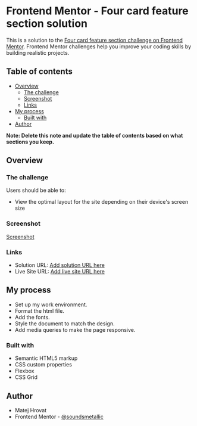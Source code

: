 # Frontend Mentor - Four card feature section solution

This is a solution to the [Four card feature section challenge on Frontend Mentor](https://www.frontendmentor.io/challenges/four-card-feature-section-weK1eFYK). Frontend Mentor challenges help you improve your coding skills by building realistic projects. 

## Table of contents

- [Overview](#overview)
  - [The challenge](#the-challenge)
  - [Screenshot](#screenshot)
  - [Links](#links)
- [My process](#my-process)
  - [Built with](#built-with)
- [Author](#author)

**Note: Delete this note and update the table of contents based on what sections you keep.**

## Overview

### The challenge

Users should be able to:

- View the optimal layout for the site depending on their device's screen size

### Screenshot

[Screenshot](./screenshot.jpg)

### Links

- Solution URL: [Add solution URL here](https://your-solution-url.com)
- Live Site URL: [Add live site URL here](https://your-live-site-url.com)

## My process

- Set up my work environment.
- Format the html file.
- Add the fonts.
- Style the document to match the design.
- Add media queries to make the page responsive.

### Built with

- Semantic HTML5 markup
- CSS custom properties
- Flexbox
- CSS Grid

## Author

- Matej Hrovat
- Frontend Mentor - [@soundsmetallic](https://www.frontendmentor.io/profile/sounsmetallic)